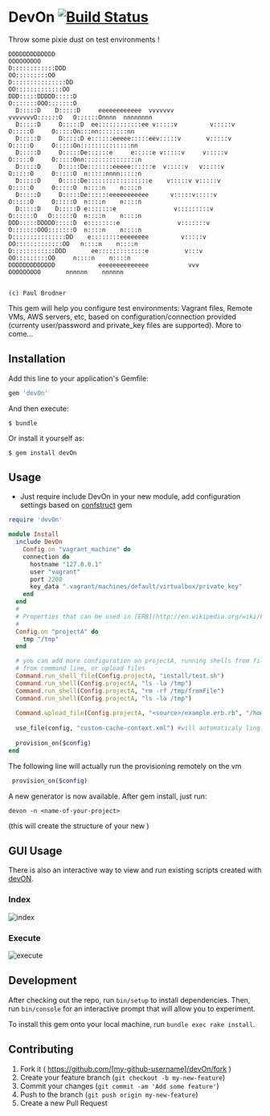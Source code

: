 # DevOn [![Build Status](https://travis-ci.org/paulbrodner/devOn.svg)](https://travis-ci.org/paulbrodner/devOn)
Throw some pixie dust on test environments !

```
DDDDDDDDDDDDD                                                        OOOOOOOOO
D::::::::::::DDD                                                   OO:::::::::OO
D:::::::::::::::DD                                               OO:::::::::::::OO
DDD:::::DDDDD:::::D                                             O:::::::OOO:::::::O
  D:::::D    D:::::D     eeeeeeeeeeee  vvvvvvv           vvvvvvvO::::::O   O::::::Onnnn  nnnnnnnn
  D:::::D     D:::::D  ee::::::::::::ee v:::::v         v:::::v O:::::O     O:::::On:::nn::::::::nn
  D:::::D     D:::::D e::::::eeeee:::::eev:::::v       v:::::v  O:::::O     O:::::On::::::::::::::nn
  D:::::D     D:::::De::::::e     e:::::e v:::::v     v:::::v   O:::::O     O:::::Onn:::::::::::::::n
  D:::::D     D:::::De:::::::eeeee::::::e  v:::::v   v:::::v    O:::::O     O:::::O  n:::::nnnn:::::n
  D:::::D     D:::::De:::::::::::::::::e    v:::::v v:::::v     O:::::O     O:::::O  n::::n    n::::n
  D:::::D     D:::::De::::::eeeeeeeeeee      v:::::v:::::v      O:::::O     O:::::O  n::::n    n::::n
  D:::::D    D:::::D e:::::::e                v:::::::::v       O::::::O   O::::::O  n::::n    n::::n
DDD:::::DDDDD:::::D  e::::::::e                v:::::::v        O:::::::OOO:::::::O  n::::n    n::::n
D:::::::::::::::DD    e::::::::eeeeeeee         v:::::v          OO:::::::::::::OO   n::::n    n::::n
D::::::::::::DDD       ee:::::::::::::e          v:::v             OO:::::::::OO     n::::n    n::::n
DDDDDDDDDDDDD            eeeeeeeeeeeeee           vvv                OOOOOOOOO       nnnnnn    nnnnnn

                                                                                     (c) Paul Brodner
```                                                                                     
This gem will help you configure test environments: Vagrant files, Remote VMs, AWS servers, etc,  based on configuration/connection provided (currenty user/password and private_key files are supported). More to come...

## Installation

Add this line to your application's Gemfile:

```ruby
gem 'devOn'
```

And then execute:

    $ bundle

Or install it yourself as:

    $ gem install devOn

## Usage

* Just require include DevOn in your new module, add configuration settings based on [confstruct](https://github.com/mbklein/confstruct) gem
```ruby
require 'devOn'

module Install
  include DevOn
    Config.on "vagrant_machine" do
    connection do
      hostname "127.0.0.1"
      user "vagrant"
      port 2200
      key_data ".vagrant/machines/default/virtualbox/private_key"
    end
  end
  #
  # Properties that can be used in [ERB](http://en.wikipedia.org/wiki/ERuby) templates or shell scripts
  #
  Config.on "projectA" do
    tmp "/tmp"
  end

  # you can add more configuration on projectA, running shells from file
  # from command line, or upload files
  Command.run_shell_file(Config.projectA, "install/test.sh")
  Command.run_shell(Config.projectA, "ls -la /tmp")
  Command.run_shell(Config.projectA, "rm -rf /tmp/fromFile")
  Command.run_shell(Config.projectA, "ls -la /tmp")
  
  Command.upload_file(Config.projectA, "<source>/example.erb.rb", "/home/vagrant/test.rb")
  
  use_file(config, "custom-cache-context.xml") #will automaticaly ling "configs/projectA/custom-cache-context.xml" file
  
  provision_on($config)
end
```
The following line will actually run the provisioning remotely on the vm
```ruby
 provision_on($config)
```
A new generator is now available. After gem install, just run:
```
devon -n <name-of-your-project>
```
(this will create the structure of your new <name-of-your-project>)

## GUI Usage
There is also an interactive way to view and run existing scripts created with [devON](https://github.com/paulbrodner/devOn).
### Index
![index](http://s12.postimg.org/ovddnf1yl/image.png) 

### Execute
![execute](http://s2.postimg.org/chw02e2w9/image.png)

## Development

After checking out the repo, run `bin/setup` to install dependencies. Then, run `bin/console` for an interactive prompt that will allow you to experiment.

To install this gem onto your local machine, run `bundle exec rake install`.

## Contributing

1. Fork it ( https://github.com/[my-github-username]/devOn/fork )
2. Create your feature branch (`git checkout -b my-new-feature`)
3. Commit your changes (`git commit -am 'Add some feature'`)
4. Push to the branch (`git push origin my-new-feature`)
5. Create a new Pull Request
